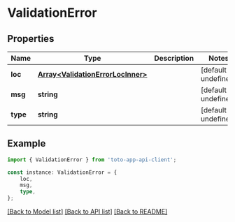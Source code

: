 # ValidationError


## Properties

Name | Type | Description | Notes
------------ | ------------- | ------------- | -------------
**loc** | [**Array&lt;ValidationErrorLocInner&gt;**](ValidationErrorLocInner.md) |  | [default to undefined]
**msg** | **string** |  | [default to undefined]
**type** | **string** |  | [default to undefined]

## Example

```typescript
import { ValidationError } from 'toto-app-api-client';

const instance: ValidationError = {
    loc,
    msg,
    type,
};
```

[[Back to Model list]](../README.md#documentation-for-models) [[Back to API list]](../README.md#documentation-for-api-endpoints) [[Back to README]](../README.md)
